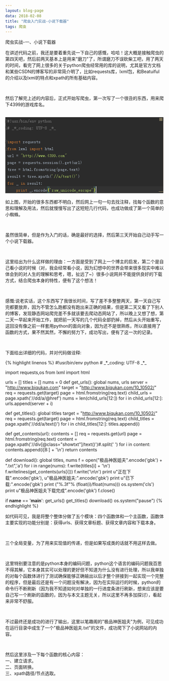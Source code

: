 ```yaml
---
layout: blog-page
data: 2018-02-08
title: "爬虫入门实战-小说下载器"
tags: 爬虫
---
```

<p class="h1">爬虫实战-一、小说下载器</p>
<p>在讲述代码之前，我还是要着重先说一下自己的感慨，哈哈！这大概是接触爬虫的第四天吧，然后前两天基本上是用来"磨刀"了，所谓磨刀不误砍柴工吧，用了两天的时间，看完了网上很多的关于python爬虫经常用的库的说明，尤其是官方文档和某些CSDN的博客写的非常简介明了，比如requests库，lxml包，和Beatuiful的介绍以及lxml的特点和xpath的所有基础内容。</p><br>
<p>然后了解完上述的内容后，正式开始写爬虫，第一次写了一个很丑的东西，用来爬下4399的游戏库名。</p><br>
<img src="/assets/spaider-4399.png">
<p>如上图，开始的很多东西都不明白，然后网上一句一句去找注释，找每个函数的意思和理解及用法，然后就慢慢写出了这短短几行代码，也成功做成了第一个简单的小蜘蛛。<p><br>
<p>虽然很简单，但是作为入门的话，确是最好的选择，然后第三天开始自己动手写一个小说下载器。</p><br>
<p>这里给出为什么这样做的理由：一方面是受到了网上一个博主的启发，第二个是自己看小说的时候（对，我会经常看小说，因为幻想中的世界会带来很多现实中难以体会到的对人生的理解和思考，嗯，扯远了~）很多小说网并不能提供良好的下载方式，结合爬虫本身的特性，便有了这个想法！</p><br>
<p>感慨:说老实话，这个东西写了我很长时间，写了差不多整整两天，第一天自己写完都要放弃，因为不管怎么跑都没有跑出来正确的结果，但是第二天又看了下别人的博客，发现静态网站爬完差不多就该要去爬动态网站了，所以晚上又想了想，第二天一早起来开始工作，就把前一天写的几个代码全部扔掉，然后从头开始重写，这回没有像之前一样套用python的面向对象，因为还不是很熟练，所以直接用了函数的方式，果不然其然，不懈的努力下，成功写出，便有了这一次的记录。</p><br>
<p>下面给出详细的代码，并对代码做诠释:</p>
{% highlight linenos %}
#!usr/bin/env python
# _*_coding: UTF-8 _*_

import requests,os
from lxml import html

urls = []
titles = []
nums = 0
def get_urls():
    global nums, urls
    server = "http://www.biqukan.com"
    target = "http://www.biqukan.com/10_10502/"
    req = requests.get(target)
    page = html.fromstring(req.text)
    child_urls = page.xpath('//dd/a/@href')
    nums = len(child_urls[12:])
    for i in child_urls[12:]:
        urls.append(server + i)

def get_titles():
    global titles
    target = "http://www.biqukan.com/10_10502/"
    req = requests.get(target)
    page = html.fromstring(req.text)
    child_titles = page.xpath('//dd/a/text()')
    for i in child_titles[12:]:
        titles.append(i)

def get_contents(url):
    contents = []
    req = requests.get(url)
    page = html.fromstring(req.text)
    content = page.xpath('//div[@class="showtxt"]/text()')#.split('        ')
    for i in content:
        contents.append(i[8:] + '\n')
    return contents

def download():
    global titles, nums
    f = open("极品神医姐夫".encode('gbk') + ".txt",'a')
    for i in range(nums):
        f.write(titles[i] + '\n')
        f.writelines(get_contents(urls[i]))
        f.write('\n\n')
        print u"正在下载".encode('gbk'), u"极品神医姐夫:".encode('gbk')
        print u"已下载:".encode('gbk')
        print ("%.3f"% (float(i)/float(nums)))
        os.system('cls')
    print u"极品神医姐夫下载完成".encode('gbk')
    f.close()

if __name__ == '__main__':
    get_urls()
    get_titles()
    download()
    os.system("pause")
{% endhighlight %}<br>
<p>如代码可见，我是将整个整体分做了五个模块：四个函数体和一个主函数，函数体主要实现的功能分别是：获得urls、获得文章标题、获得文章内容和下载本身。</p><br>
<p>三个全局变量，为了用来实现值的传递，但是如果写成类的话就不用这样去做。</p><br>
<p>这里特别要注意的是python本身的编码问题，python这个语言的编码问题我百思不得其解，它本身其实可以处理的更好但不知道为什么没有进行处理，所以我单独的对每个函数体进行了测试确保能够正确输出以后才整个拼接到一起实现一个完整的程序，但是最后还是有一个问题没有解决，因为在实际运行的时候，python的命令行不断刷新（因为我不知道如何对单独的一行进度条进行刷新，想来应该是要自己写一个刷新的函数的，因为与本文主题无关，所以这里不再多加探讨），看起来非常不舒服。</p><br>
<p>不过最终还是成功的进行了输出，这里以笔趣阁的"极品神医姐夫"为例，可见成功在运行目录中成生了一个"极品神医姐夫.txt"的文件，成功爬下了小说网站的内容。</p><br>
<p>然后这里涉及一下每个函数的核心内容：<br>一、建立请求。<br>二、页面转换。<br>三、xpath路径/节点选取。</p><br>